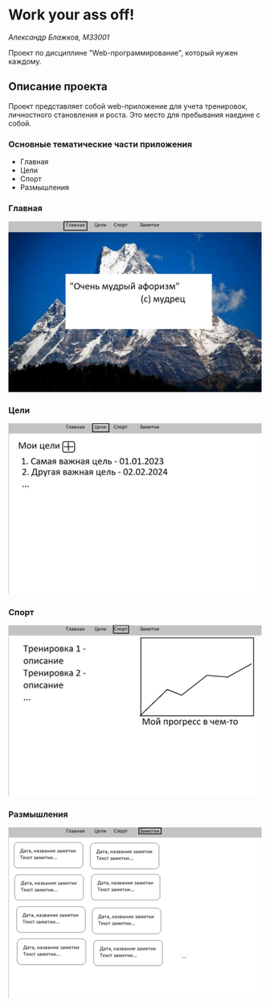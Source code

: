 # Work your ass off!

*Александр Блажков, M33001*

Проект по дисциплине "Web-программирование", который нужен каждому.

## Описание проекта
Проект представляет собой web-приложение для учета тренировок, личностного становления и роста. Это место для пребывания наедине с собой.

### Основные тематические части приложения
- Главная
- Цели
- Спорт
- Размышления

### Главная
![index page blueprint](./images/index.jpg)

### Цели
![goals page blueprint](./images/goals.jpg)

### Спорт
![sport page blueprint](./images/sport.jpg)

### Размышления
![meditations page blueprint](./images/meditations.jpg)





